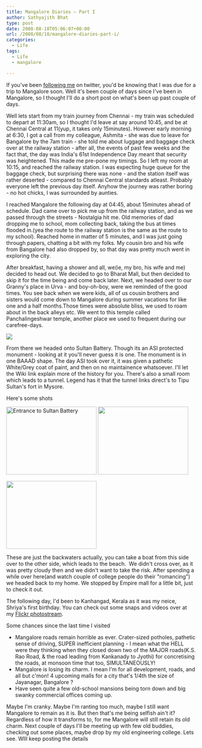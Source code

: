 ```yaml
---
title: Mangalore Diaries – Part I
author: Sathyajith Bhat
type: post
date: 2008-08-18T05:06:07+00:00
url: /2008/08/18/mangalore-diaries-part-i/
categories:
  - Life
tags:
  - Life
  - mangalore

---
```

If you've been <a href="https://twitter.com/sathyabhat" target="_blank">following me</a> on twitter, you'd be knowing that I was due for a trip to Mangalore soon. Well it's been couple of days since I've been in Mangalore, so I thought I'll do a short post on what's been up past couple of days.

<!--more-->

Well lets start from my train journey from Chennai - my train was scheduled to depart at 11:30am, so I thought I'd leave at say around 10:45, and be at Chennai Central at 11(yup, it takes only 15minutes). However early morning at 6:30, I got a call from my colleague, Ashmita - she was due to leave for Bangalore by the 7am train - she told me about luggage and baggage check over at the railway station - after all, the events of past few weeks and the fact that, the day was India's 61st Independence Day meant that security was heightened. This made me pre-pone my timings. So I left my room at 10:15, and reached the railway station. I was expecting huge queue for the baggage check, but surprising there was none - and the station itself was rather deserted - compared to Chennai Central standards atleast. Probably everyone left the previous day itself. Anyhow the journey was rather boring - no hot chicks, I was surrounded by aunties.

I reached Mangalore the following day at 04:45, about 15minutes ahead of schedule. Dad came over to pick me up from the railway station, and as we passed through the streets - Nostalgia hit me. Old memories of dad dropping me to school, mom collecting back, taking the bus at times flooded in.(yea the route to the railway station is the same as the route to my school). Reached home in matter of 5 minutes, and I was just going through papers, chatting a bit with my folks. My cousin bro and his wife from Bangalore had also dropped by, so that day was pretty much went in exploring the city.

After breakfast, having a shower and all, we(ie, my bro, his wife and me) decided to head out. We decided to go to Bharat Mall, but then decided to skip it for the time being and come back later. Next, we headed over to our Granny's place in Urva - and boy-oh-boy, were we reminded of the good times. You see back when we were kids, all of us cousin brothers and sisters would come down to Mangalore during summer vacations for like one and a half months.Those times were absolute bliss, we used to roam about in the back alleys etc. We went to this temple called Panchalingeshwar temple, another place we used to frequent during our carefree-days.

[![][1]][2]

From there we headed onto Sultan Battery. Though its an ASI protected monument - looking at it you'll never guess it is one. The monument is in one BAAAD shape. The day ASI took over it, it was given a pathetic White/Grey coat of paint, and then on no maintainence whatsoever. I'll let the Wiki link explain more of the history for you. There's also a small room which leads to a tunnel. Legend has it that the tunnel links direct's to Tipu Sultan's fort in Mysore.

Here's some shots

<img src="https://farm4.static.flickr.com/3268/2772183380_b2e069b239_m.jpg" alt="Entrance to Sultan Battery" width="240" height="180" /> [<img src="https://farm4.static.flickr.com/3190/2772183382_edaacb99eb_m.jpg" alt="" width="240" height="180" />][3]

[<img src="https://farm4.static.flickr.com/3008/2772184098_07d2d8fc65_m.jpg" alt="" width="240" height="180" />][4]

These are just the backwaters actually, you can take a boat from this side over to the other side, which leads to the beach.  We didn't cross over, as it was pretty cloudy then and we didn't want to take the risk. After spending a while over here(and watch couple of college people do their "romancing") we headed back to my home. We stopped by Empire mall for a little bit, just to check it out.

The following day, I'd been to Kanhangad, Kerala as it was my neice, Shriya's first birthday. You can check out some snaps and videos over at my <a href="https://flickr.com/photos/sathyabhat" target="_blank">Flickr photostream</a>.

Some chances since the last time I visited

  * Mangalore roads remain horrible as ever. Crater-sized potholes, pathetic sense of driving, SUPER inefficient planning - I mean what the HELL were they thinking when they closed down two of the MAJOR roads(K.S. Rao Road, & the road leading from Kankanady to Jyothi) for concretising the roads, at monsoon time that too, SIMULTANEOUSLY!
  * Mangalore is losing its charm. I mean I'm for all development, roads, and all but c'mon! 4 upcoming malls for a city that's 1/4th the size of Jayanagar, Bangalore ?
  * Have seen quite a few old-school mansions being torn down and big swanky commercial offices coming up.

Maybe I'm cranky. Maybe I'm ranting too much, maybe I still want Mangalore to remain as it is. But then that's me being selfish ain't it? Regardless of how it transforms to, for me Mangalore will still retain its old charm. Next couple of days I'll be meeting up with few old buddies, checking out some places, maybe drop by my old engineering college. Lets see. WIll keep posting the details

 [1]: https://farm4.static.flickr.com/3164/2772183372_2b44b0230b_m.jpg
 [2]: https://www.flickr.com/photos/sathyabhat/2772183372/
 [3]: https://www.flickr.com/photos/sathyabhat/2772183382/https://www.flickr.com/photos/sathyabhat/2772183382/
 [4]: https://www.flickr.com/photos/sathyabhat/2772184098/
